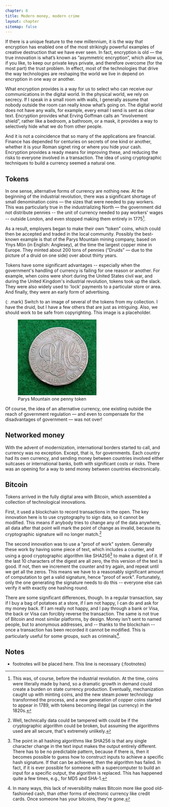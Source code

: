 ```yaml
---
chapter: 8
title: Modern money, modern crime
layout: chapter
sitemap: false
---
```


If there is a unique feature to the new millennium, it is the way that
encryption has enabled one of the most strikingly powerful examples of creative
destruction that we have ever seen. In fact, encryption is old — the true
innovation is what’s known as “asymmetric encryption”, which allow us, if you
like, to keep our private keys private, and therefore overcome (for the most
part) the trust problem. In effect, most of the technologies that drive the way
technologies are reshaping the world we live in depend on encryption in one way
or another.

What encryption provides is a way for us to select who can receive our
communications in the digital world. In the physical world, we rely on secrecy.
If I speak in a small room with walls, I generally assume that nobody outside
the room can really know what’s going on. The digital world does not have any
walls, for example, every email I send is sent as clear text. Encryption
provides what Erving Goffman calls an “involvement shield”, rather like a
bedroom, a bathroom, or a mask, it provides a way to selectively hide what we do
from other people.

And it is not a coincidence that so many of the applications are financial.
Finance has depended for centuries on secrets of one kind or another, whether it
is your Roman signet ring or where you hide your cash. Encryption provides a
ready means for improving these, and reducing the risks to everyone involved in
a transaction. The idea of using cryptographic techniques to build a currency
seemed a natural one.

## Tokens

In one sense, alternative forms of currency are nothing new. At the beginning of
the industrial revolution, there was a significant shortage of small
denomination coins — the sizes that were needed to pay workers. This was
particularly true in the industrializing North — the government did not
distribute pennies -- the unit of currency needed to pay workers' wages --
outside London, and even stopped making them entirely in 1775[^Minting].

[^Minting]: 
    This was, of course, before the industrial revolution. At the time, coins
    were literally made by hand, so a dramatic growth in demand could create a
    burden on state currency production. Eventually, mechanization caught up
    with minting coins, and the new steam power technology transformed the
    process, and a new generation of copper coins started to appear in 1789,
    with tokens becoming illegal (as currency) in the 1820s.

As a result, employers began to make their own “token” coins, which could then
be accepted and traded in the local community. Possibly the best-known example
is that of the Parys Mountain mining company, based on Ynys Môn (in English:
Anglesey), at the time the largest copper mine in Europe. They minted about 200
tons of pennies (“Druids” — due to the picture of a druid on one side) over
about thirty years.

Tokens have some significant advantages -- especially when the government's
handling of currency is failing for one reason or another. For example, when
coins were short during the United States civil war, and during the United
Kingdom's industrial revolution, tokens took up the slack. They were also 
widely used to 'lock' payments to a particular store or area. And finally,
they were an early form of advertising. 

{: .mark}
Switch to an image of several of the tokens from my collection. I have the 
druid, but I have a few others that are just as intriguing. Also, we should 
work to be safe from copyrighting. This image is a placeholder.

<figure class="figure w-100">
  <img class="img-fluid mx-auto d-block" src="/img/book/druid.jpg" 
       alt="Parys Mountain one penny token">
    <figcaption class="figure-caption text-center">
    Parys Mountain one penny token
    </figcaption>
</figure>

Of course, the idea of an alternative currency, one existing outside the reach
of government regulation — and even to compensate for the disadvantages of
government — was not over!

## Networked money

With the advent of modernization, international borders started to call, and
currency was no exception. Except, that is, for governments. Each country had
its own currency, and sending money between countries involved either suitcases
or international banks, both with significant costs or risks. There was an
opening for a way to send money between countries electronically. 

## Bitcoin

Tokens arrived in the fully digital area with Bitcoin, which assembled a 
collection of technological innovations. 

First, it used a blockchain to record transactions in the open. The key
innovation here is to use cryptography to sign data, so it cannot be modified.
This means if anybody tries to change any of the data anywhere, all data after
that point will mark the point of change as invalid, because its cryptographic
signature will no longer match.[^Collisions]

[^Collisions]: Well, technically data could be tampered with could be if the
    cryptographic algorithm could be broken, but assuming the algorithms used
    are all secure, that's extremely unlikely. 

The second innovation was to use a "proof of work" system. Generally these work
by having some piece of text, which includes a counter, and using a good
cryptographic algorithm like SHA256[^Hashing] to make a digest of it. If the last 10
characters of the digest are all zero, the this version of the text is good. If
not, then we increment the counter and try again, and repeat until we get all
the zeros. This means we have to a reasonably significant amount of computation
to get a valid signature, hence "proof of work". Fortunately, only the one
generating the signature needs to do this -- everyone else can verify it with
exactly one hashing round. 

[^Hashing]: The point in all hashing algorithms like SHA256 is that any single
    character change in the text input makes the output entirely different.
    There has to be no predictable pattern, because if there is, then it becomes
    possible to guess how to construct inputs to achieve a specific hash
    signature. If that can be achieved, then the algorithm has failed. In fact,
    if it is ever possible for someone with a supercomputer to build an input
    for a specific output, the algorithm is replaced. This has happened quite
    a few times, e.g., for MD5 and SHA-1. 

There are some significant differences, though. In a regular transaction, say if
I buy a bag of potatoes at a store, if I am not happy, I can do and ask for my
money back. If I am really not happy, and I pay through a bank or Visa, the back
or Visa can forcibly reverse the transaction. The same is not true of Bitcoin
and most similar platforms, by design. Money isn't sent to named people, but to
anonymous addresses, and -- thanks to the blockchain -- once a transaction has
been recorded it cannot be modified. This is particularly useful for some groups,
such as criminals[^Reversibility].

[^Reversibility]: In many ways, this lack of reversibility makes Bitcoin more
    like good old-fashioned cash, than other forms of electronic currency like
    credit cards. Once someone has your bitcoins, they're gone.

## Notes

* footnotes will be placed here. This line is necessary
{:footnotes}
